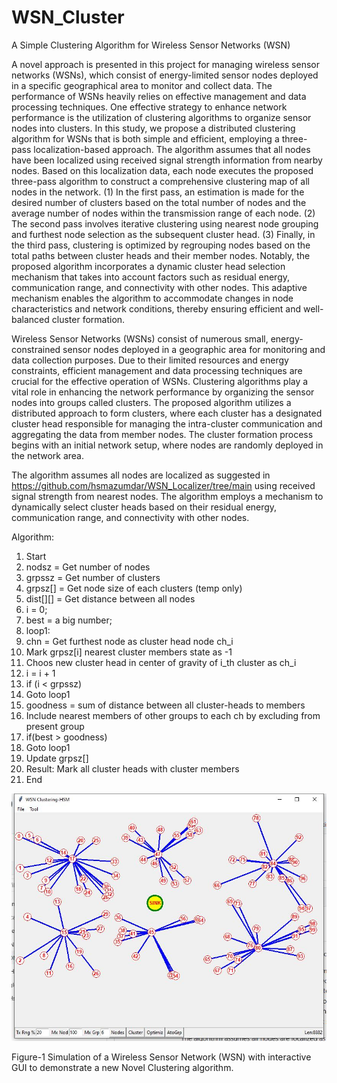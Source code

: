 # WSN_Cluster
A Simple Clustering Algorithm for Wireless Sensor Networks (WSN)

A novel approach is presented in this project for managing wireless sensor networks (WSNs), which consist of energy-limited sensor nodes deployed in a specific geographical area to monitor and collect data. The performance of WSNs heavily relies on effective management and data processing techniques. One effective strategy to enhance network performance is the utilization of clustering algorithms to organize sensor nodes into clusters. In this study, we propose a distributed clustering algorithm for WSNs that is both simple and efficient, employing a three-pass localization-based approach.
The algorithm assumes that all nodes have been localized using received signal strength information from nearby nodes. Based on this localization data, each node executes the proposed three-pass algorithm to construct a comprehensive clustering map of all nodes in the network. (1) In the first pass, an estimation is made for the desired number of clusters based on the total number of nodes and the average number of nodes within the transmission range of each node. (2) The second pass involves iterative clustering using nearest node grouping and furthest node selection as the subsequent cluster head. (3) Finally, in the third pass, clustering is optimized by regrouping nodes based on the total paths between cluster heads and their member nodes.
Notably, the proposed algorithm incorporates a dynamic cluster head selection mechanism that takes into account factors such as residual energy, communication range, and connectivity with other nodes. This adaptive mechanism enables the algorithm to accommodate changes in node characteristics and network conditions, thereby ensuring efficient and well-balanced cluster formation.

Wireless Sensor Networks (WSNs) consist of numerous small, energy-constrained sensor nodes deployed in a geographic area for monitoring and data collection purposes. Due to their limited resources and energy constraints, efficient management and data processing techniques are crucial for the effective operation of WSNs. Clustering algorithms play a vital role in enhancing the network performance by organizing the sensor nodes into groups called clusters. The proposed algorithm utilizes a distributed approach to form clusters, where each cluster has a designated cluster head responsible for managing the intra-cluster communication and aggregating the data from member nodes. 
The cluster formation process begins with an initial network setup, where nodes are randomly deployed in the network area. 

The algorithm assumes all nodes are localized as suggested in https://github.com/hsmazumdar/WSN_Localizer/tree/main using received signal strength from nearest nodes. The algorithm employs a mechanism to dynamically select cluster heads based on their residual energy, communication range, and connectivity with other nodes.

Algorithm:

1. Start
2. nodsz = Get number of nodes
3. grpssz = Get number of clusters
4. grpsz[] = Get node size of each clusters (temp only)
5. dist[][] = Get distance between all nodes
6. i = 0;
7. best = a big number;
8. loop1:
9. 	chn = Get furthest node as cluster head node ch_i
10.	Mark grpsz[i] nearest cluster members state as -1
11.	Choos new cluster head in center of gravity of i_th cluster as ch_i
12.	i = i + 1
13.	if (i < grpssz) 
14.	 Goto loop1
15. goodness = sum of distance between all cluster-heads to members
16. Include nearest members of other groups to each ch by excluding from present group
17. if(best > goodness)
18.	Goto loop1  
19. Update grpsz[]
20. Result: Mark all cluster heads with cluster members	 
21. End


<img src="Readme_files/Main.jpg">

Figure-1 Simulation of a Wireless Sensor Network (WSN) with interactive GUI to demonstrate a new Novel Clustering algorithm.


